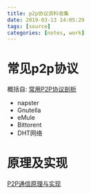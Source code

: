 ```yaml
---
title: p2p协议资料收集
date: 2019-03-13 14:05:29
tags: [source]
categories: [notes, work]
---
```


# 常见p2p协议

概括自: [常用P2P协议剖析](http://blog.chinaunix.net/uid-11572501-id-2868679.html)

- napster
- Gnutella
- eMule
- Bittorent
- DHT网络

# 原理及实现

[P2P通信原理与实现](https://zhuanlan.zhihu.com/p/26796476)

